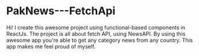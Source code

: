 # PakNews---FetchApi
Hi! I create this awesome project using functional-based components in ReactJs. The project is all about fetch API, using NewsAPI. By using this awesome app you're able to get any category news from any country. This app makes me feel proud of myself.

